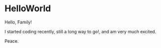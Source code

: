 # HelloWorld

Hello, Family!

I started coding recently, still a long way to go!, and am very much excited.

Peace.
